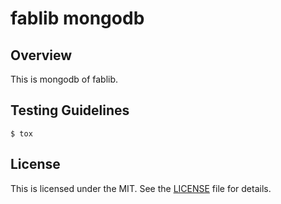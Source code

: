 # fablib mongodb

## Overview
This is mongodb of fablib.

## Testing Guidelines
```
$ tox
```

## License
This is licensed under the MIT. See the [LICENSE](./LICENSE) file for details.
